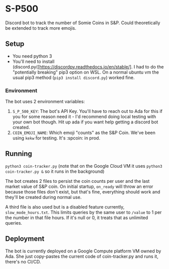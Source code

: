 # S-P500
Discord bot to track the number of Somie Coins in S&P. Could theoretically be extended to track more emojis.

## Setup
- You need python 3
- You'll need to install (discord.py([https://discordpy.readthedocs.io/en/stable/]. I had to do the "potentially breaking" pip3 option on WSL. On a normal ubuntu vm the usual pip3 method (`pip3 install discord.py`) worked fine.

### Environment
The bot uses 2 environment variables:
1. `S_P_500_KEY`: The bot's API Key. You'll have to reach out to Ada for this if you for some reason need it - I'd recommend doing local testing with your own bot though. Hit up ada if you want help getting a discord bot created.
2. `COIN_EMOJI_NAME`: Which emoji "counts" as the S&P Coin. We've been using `kekw` for testing. It's :spcoin: in prod.

## Running
`python3 coin-tracker.py` (note that on the Google Cloud VM it uses `python3 coin-tracker.py &` so it runs in the background)

The bot creates 2 files to persist the coin counts per user and the last market value of S&P coin. On initial startup, `on_ready` will throw an error because those files don't exist, but that's fine, everything should work and they'll be created during normal use.

A third file is also used but is a disabled feature currently, `slow_mode_hours.txt`. This limits queries by the same user to `/value` to 1 per the number in that file hours. If it's null or 0, it treats that as unlimited queries.

## Deployment
The bot is currently deployed on a Google Compute platform VM owned by Ada. She just copy-pastes the current code of coin-tracker.py and runs it, there's no CI/CD.
